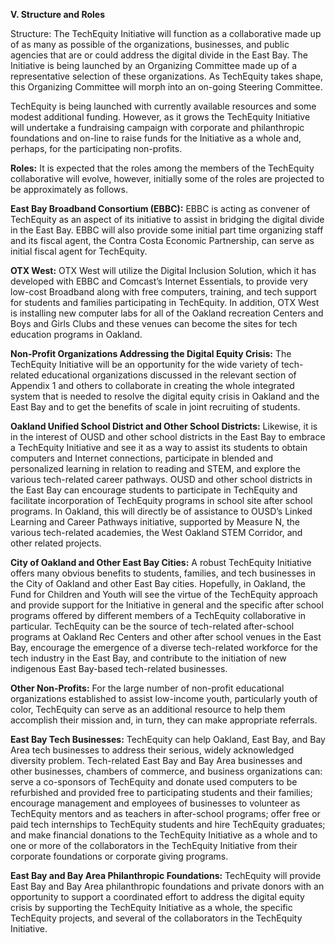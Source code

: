 **V. Structure and Roles**

Structure: The TechEquity Initiative will function as a collaborative made up of as many as possible of the organizations, businesses, and public agencies that are or could address the digital divide in the East Bay. The Initiative is being launched by an Organizing Committee made up of a representative selection of these organizations.  As TechEquity takes shape, this Organizing Committee will morph into an on-going Steering Committee. 

TechEquity is being launched with currently available resources and some modest additional funding.  However, as it grows the TechEquity Initiative will undertake a fundraising campaign with corporate and philanthropic foundations and on-line to raise funds for the Initiative as a whole and, perhaps, for the participating non-profits.

**Roles:**  It is expected that the roles among the members of the TechEquity collaborative will evolve, however, initially some of the roles are projected to be approximately as follows.

**East Bay Broadband Consortium (EBBC):**  EBBC is acting as convener of TechEquity as an aspect of its initiative to assist in bridging the digital divide in the East Bay.  EBBC will also provide some initial part time organizing staff and its fiscal agent, the Contra Costa Economic Partnership, can serve as initial fiscal agent for TechEquity.  

**OTX West:**  OTX West will utilize the Digital Inclusion Solution, which it has developed with EBBC and Comcast’s Internet Essentials, to provide very low-cost Broadband along with free computers, training, and tech support for students and families participating in TechEquity.  In addition, OTX West is installing new computer labs for all of the Oakland recreation Centers and Boys and Girls Clubs and these venues can become the sites for tech education programs in Oakland.

**Non-Profit Organizations Addressing the Digital Equity Crisis:**  The TechEquity Initiative will be an opportunity for the wide variety of tech-related educational organizations discussed in the relevant section of Appendix 1 and others to collaborate in creating the whole integrated system that is needed to resolve the digital equity crisis in Oakland and the East Bay and to get the benefits of scale in joint recruiting of students.  

**Oakland Unified School District and Other School Districts:**  Likewise, it is in the interest of OUSD and other school districts in the East Bay to embrace a TechEquity Initiative and see it as a way to assist its students to obtain computers and Internet connections, participate in blended and personalized learning in relation to reading and STEM, and explore the various tech-related career pathways.  OUSD and other school districts in the East Bay can encourage students to participate in TechEquity and facilitate incorporation of TechEquity programs in school site after school programs.  In Oakland, this will directly be of assistance to OUSD’s Linked Learning and Career Pathways initiative, supported by Measure N, the various tech-related academies, the West Oakland STEM Corridor, and other related projects.

**City of Oakland and Other East Bay Cities:**  A robust TechEquity Initiative offers many obvious benefits to students, families, and tech businesses in the City of Oakland and other East Bay cities. Hopefully, in Oakland, the Fund for Children and Youth will see the virtue of the TechEquity approach and provide support for the Initiative in general and the specific after school programs offered by different members of a TechEquity collaborative in particular.  TechEquity can be the source of tech-related after-school programs at Oakland Rec Centers and other after school venues in the East Bay, encourage the emergence of a diverse tech-related workforce for the tech industry in the East Bay, and contribute to the initiation of new indigenous East Bay-based tech-related businesses.

**Other Non-Profits:**  For the large number of non-profit educational organizations established to assist low-income youth, particularly youth of color, TechEquity can serve as an additional resource to help them accomplish their mission and, in turn, they can make appropriate referrals.

**East Bay Tech Businesses:**  TechEquity can help Oakland, East Bay, and Bay Area tech businesses to address their serious, widely acknowledged diversity problem.  Tech-related East Bay and Bay Area businesses and other businesses, chambers of commerce, and business organizations can: serve a co-sponsors of TechEquity and donate used computers to be refurbished and provided free to participating students and their families; encourage management and employees of businesses to volunteer as TechEquity mentors and as teachers in after-school programs; offer free or paid tech internships to TechEquity students and hire TechEquity graduates; and make financial donations to the TechEquity Initiative as a whole and to one or more of the collaborators in the TechEquity Initiative from their corporate foundations or corporate giving programs. 

**East Bay and Bay Area Philanthropic Foundations:**  TechEquity will provide East Bay and Bay Area philanthropic foundations and private donors with an opportunity to support a coordinated effort to address the digital equity crisis by supporting the TechEquity Initiative as a whole, the specific TechEquity projects, and several of the collaborators in the TechEquity Initiative.
